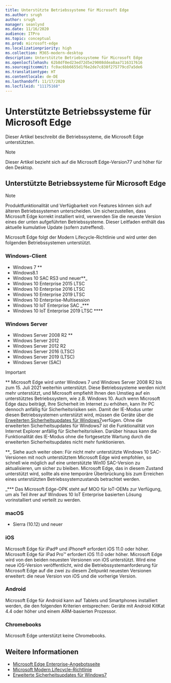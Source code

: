 ```yaml
---
title: Unterstützte Betriebssysteme für Microsoft Edge
ms.author: srugh
author: srugh
manager: seanlynd
ms.date: 11/16/2020
audience: ITPro
ms.topic: conceptual
ms.prod: microsoft-edge
ms.localizationpriority: high
ms.collection: M365-modern-desktop
description: Unterstützte Betriebssysteme für Microsoft Edge
ms.openlocfilehash: 62b8df0ed23ed72d5e29008ddea8aa7116317616
ms.sourcegitcommit: fc0ac6bb6655d1f6e2de7c838f275779cd7a5de6
ms.translationtype: HT
ms.contentlocale: de-DE
ms.lasthandoff: 11/17/2020
ms.locfileid: "11175168"
---
```

# Unterstützte Betriebssysteme für Microsoft Edge

Dieser Artikel beschreibt die Betriebssysteme, die Microsoft Edge unterstützten.

> [!NOTE]
> Dieser Artikel bezieht sich auf die Microsoft Edge-Version77 und höher für den Desktop.

## Unterstützte Betriebssysteme für Microsoft Edge

> [!NOTE]
> Produktfunktionalität und Verfügbarkeit von Features können sich auf älteren Betriebssystemen unterscheiden. Um sicherzustellen, dass Microsoft Edge korrekt installiert wird, verwenden Sie die neueste Version eines der unten aufgeführten Betriebssysteme. Dieser Leitfaden enthält das aktuelle kumulative Update (sofern zutreffend).

Microsoft Edge folgt der Modern Lifecycle-Richtlinie und wird unter den folgenden Betriebssystemen unterstützt.

### Windows-Client

- Windows 7 **
- Windows8.1
- Windows 10 SAC RS3 und neuer**_
- Windows 10 Enterprise 2015 LTSC
- Windows 10 Enterprise 2016 LTSC
- Windows 10 Enterprise 2019 LTSC
- Windows 10 Enterprise-Multisession
- Windows 10 IoT Enterprise SAC _***
- Windows 10 IoT Enterprise 2019 LTSC ****



### Windows Server

- Windows Server 2008 R2 **
- Windows Server 2012
- Windows Server 2012 R2
- Windows Server 2016 (LTSC)
- Windows Server 2019 (LTSC)
- Windows Server (SAC)

> [!IMPORTANT]
> ** Microsoft Edge wird unter Windows 7 und Windows Server 2008 R2 bis zum 15. Juli 2021 weiterhin unterstützt. Diese Betriebssysteme werden nicht mehr unterstützt, und Microsoft empfiehlt Ihnen den Umstieg auf ein unterstütztes Betriebssystem, wie z.B. Windows 10. Auch wenn Microsoft Edge dazu beiträgt, Ihre Sicherheit im Internet zu erhöhen, kann Ihr PC dennoch anfällig für Sicherheitsrisiken sein. Damit der IE-Modus unter diesen Betriebssystemen unterstützt wird, müssen die Geräte über die [Erweiterten Sicherheitsupdates für Windows7](https://support.microsoft.com/help/4527878/faq-about-extended-security-updates-for-windows-7)verfügen. Ohne die erweiterten Sicherheitsupdates für Windows7 ist die Funktionalität von Internet Explorer anfällig für Sicherheitsrisiken. Darüber hinaus kann die Funktionalität des IE-Modus ohne die fortgesetzte Wartung durch die erweiterten Sicherheitsupdates nicht mehr funktionieren.  
>
> **_ Siehe auch weiter oben: Für nicht mehr unterstützte Windows 10 SAC-Versionen mit noch unterstütztem Microsoft Edge wird empfohlen, so schnell wie möglich auf eine unterstützte Win10 SAC-Version zu aktualisieren, um sicher zu bleiben. Microsoft Edge, das in diesem Zustand unterstützt wird, sollte als eine temporäre Überbrückung bis zum Erreichen eines unterstützten Betriebssystemzustands betrachtet werden.
>
> _*** Das Microsoft Edge-OPK steht auf MOO für IoT-OEMs zur Verfügung, um als Teil ihrer auf Windows 10 IoT Enterprise basierten Lösung vorinstalliert und verteilt zu werden.

### macOS

- Sierra (10.12) und neuer

### iOS

Microsoft Edge für iPad&reg; und iPhone&reg; erfordert iOS 11.0 oder höher. Microsoft Edge für iPad Pro&trade; erfordert iOS 11.0 oder höher. Microsoft Edge wird von den beiden neuesten Versionen von iOS unterstützt. Wird eine neue iOS-Version veröffentlicht, wird die Betriebssystemanforderung für Microsoft Edge auf die zwei zu diesem Zeitpunkt neuesten Versionen erweitert: die neue Version von iOS und die vorherige Version.

### Android

Microsoft Edge für Android kann auf Tablets und Smartphones installiert werden, die den folgenden Kriterien entsprechen: Geräte mit Android KitKat 4.4 oder höher und einem ARM-basierten Prozessor.

### Chromebooks

Microsoft Edge unterstützt keine Chromebooks.

## Weitere Informationen

- [Microsoft Edge Enterprise-Angebotsseite](https://aka.ms/EdgeEnterprise)
- [Microsoft Modern Lifecycle-Richtlinie](https://support.microsoft.com/help/30881/modern-lifecycle-policy)
- [Erweiterte Sicherheitsupdates für Windows7](https://support.microsoft.com/help/4527878/faq-about-extended-security-updates-for-windows-7)
